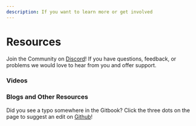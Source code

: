 ```yaml
---
description: If you want to learn more or get involved
---
```


# Resources

Join the Community on [Discord](https://discord.gg/CurfmXNtbN)! If you have questions, feedback, or problems we would love to hear from you and offer support.

### Videos

### Blogs and Other Resources

Did you see a typo somewhere in the Gitbook? Click the three dots on the page to suggest an edit on [Github](https://github.com/runtimeverification/gitbook-komet)!
